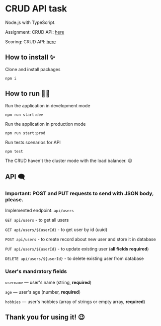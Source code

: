 # CRUD API task

Node.js with TypeScript. 

Assignment: CRUD API: [here](https://github.com/AlreadyBored/nodejs-assignments/blob/main/assignments/crud-api/assignment.md)

Scoring: CRUD API: [here](https://github.com/AlreadyBored/nodejs-assignments/blob/main/assignments/crud-api/score.md)

## How to install ✨

Clone and install packages

```
npm i
```
## How to run 🏃‍♂️

Run the application in development mode

```
npm run start:dev
```

Run the application in production mode

```
npm run start:prod
```

Run tests scenarios for API

```
npm test
```

The CRUD haven't the cluster mode with the load balancer. 😥


## API 🗨
### Important: POST and PUT requests to send with JSON body, please.

Implemented endpoint: `api/users`

`GET api/users` - to get all users

`GET api/users/${userId}` - to get user by id (uuid)

`POST api/users` - to create record about new user and store it in database

`PUT api/users/${userId}` - to update existing user (**all fields required**)

`DELETE api/users/${userId}` - to delete existing user from database


### User's mandratory fields

`username` — user's name (string, **required**)

`age` — user's age (number, **required**)

`hobbies` — user's hobbies (array of strings or empty array, **required**)


## Thank you for using it! 😉
